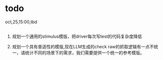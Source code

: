 # todo

oct,25,15:00,tbd

## 

1. 规划一个通用的stimulus模版，把driver每次写test的代码复杂度降低

2. 规划一个具有普适性的模版,现在LLM生成的check raw的抓取逻辑有一点不统一，请统计不同的场景下的需求，我们需要提供一个统一的参考模版。
